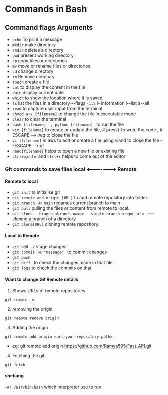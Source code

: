 # Commands in Bash

## Command flags Arguments

- `echo` To print a message
- `mkdir` make directory
- `rmdir` deletes a directory
- `pwd` present working directory
- `cp` copy files or directories
- `mv` move or rename files or directories
- `cd` change directory
- `rm` Remove directory
- `touch` create a file
- `cat` to display the content in the file
- `date` display current date
- `which` to show the location where it is saved
- `ls` list the files in a directory --flags `-ila`  i- information l--list  a--all
- `read` to capture user input from the terminal
- `chmod u+x [filename]` to change the file in executable mode
- `clear` to clear the terminal
- `bash [filename]  , python [filename] ` to run the file
- `vim [filename]` to create or update the file, # press`i` to write the code  , # ESCAPE --> :wq   to close the file
- `vi [filename]` in aws to edit or create a file using viand to close the file --ESCAPE -->:q!  
- `nano[filename]` helps to open a new file or existing file
- `ctrl+o`,`enter`and `ctrl+x` helps to come out of the editor 

### Git commands to save files local <-------> Remote

#### Remote to local

- `git init` to initialise git
- `git remote add origin [URL]` to add remote repository into folder.
- `git branch -M main` renames current branch to main
- `git pull`  pulling the files or content from remote to local.
- `git clone --branch <branch_name> --single-branch <repo_url> `  ---cloning a branch of a directory
- `git clone[URL]` cloning remote repostiory.

#### Local to Remote

- `git add ./` stage changes
- `git commit -m "massage" ` to commit changes 
- `git push`
- `git diff `  to check the changes made in that file
- `git logs` to check the commits on that
#### Want to change Git Remote details
1. Shows URLs of remote repositories
```
git remote -v
```
2. removing the origin
```
git remote remove origin 
```
3. Adding the origin
```
git remote add origin <url-your-repository-path>
```
- eg: git remote add origin  https://github.com/Ramya595/Fast_API.git

4. Fetching the git
```
git fetch
```

#### shebang

-`#! /usr/bin/bash` which interpreter use to run

